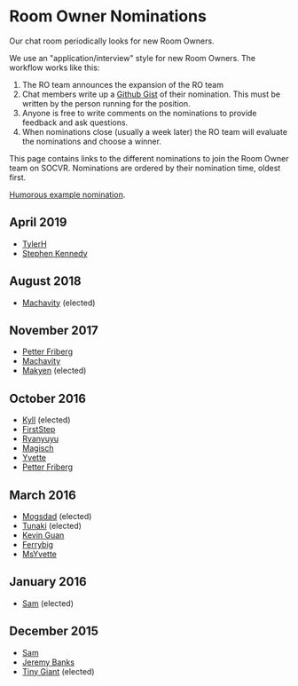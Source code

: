 # Room Owner Nominations

Our chat room periodically looks for new Room Owners.

We use an "application/interview" style for new Room Owners. The workflow works like this:

1. The RO team announces the expansion of the RO team
2. Chat members write up a [Github Gist](https://gist.github.com/) of their nomination. This must be written by the person running for the position.
3. Anyone is free to write comments on the nominations to provide feedback and ask questions.
4. When nominations close (usually a week later) the RO team will evaluate the nominations and choose a winner.

This page contains links to the different nominations to join the Room Owner team on SOCVR. Nominations are ordered by their nomination time, oldest first.

[Humorous example nomination](https://gist.github.com/CloseyV1/bfc36ae0c8e58153b067).

## April 2019
- [TylerH](https://gist.github.com/Tyler-H/3835541aa664f739c9b1c030729f0d12)
- [Stephen Kennedy](https://gist.github.com/kingboyk/6a2286f188d71e6102ab519e76d4fd26)

## August 2018
- [Machavity](https://gist.github.com/machavity/90be270bc1d154d4b1d5cd9cd08d5747) (elected)

## November 2017
- [Petter Friberg](https://gist.github.com/jdd-software/5f6e6dc8f1e4a17c537945c684c62221)
- [Machavity](https://gist.github.com/machavity/ea0cf9346eb20ee37305dd86f8e8ce23)
- [Makyen](https://gist.github.com/makyen/1aba029d8cc493de300ff293d77d5bf2) (elected)

## October 2016
- [Kyll](https://gist.github.com/Aralun/b9dc9e32c02ab26ffeae806a276d1276) (elected)
- [FirstStep](https://gist.github.com/KhalilLTU/d1d76d0a8c91b46397883d1b4a3b4f94)
- [Ryanyuyu](https://gist.github.com/ryanyuyu/d97ac3f0271763daf7c988bc331a7954)
- [Magisch](https://gist.github.com/magisch/fb524864f23dcfb8fe6910e92bb7a8db)
- [Yvette](https://gist.github.com/yvettec/6ea301bbad3eb2e85d909e9db4ecc768)
- [Petter Friberg](https://gist.github.com/jdd-software/f55537155b95a3d0695fde767c0ef669)

## March 2016
- [Mogsdad](https://gist.github.com/mogsdad/c22cbb03cb7de02838cb) (elected)
- [Tunaki](https://gist.github.com/Tunaki/d9e140f6ef7c64997ead) (elected)
- [Kevin Guan](https://gist.github.com/K-Guan/d5b3b26b708a9ad94c35)
- [Ferrybig](https://gist.github.com/ferrybig/f54a1f66f02924f54b0e)
- [MsYvette](https://gist.github.com/yvettec/dc2e0f5882b8500e212b)

## January 2016
- [Sam](https://gist.github.com/ArcticEcho/117b70de67dadd532980) (elected)


## December 2015

- [Sam](https://gist.github.com/ArcticEcho/b5f51feff9ce4567e0dd)  
- [Jeremy Banks](https://gist.github.com/anonymous/9a970ee7e22b3f62beb1)
- [Tiny Giant](https://gist.github.com/Tiny-Giant/43b6bf1e2660bfd9de25) (elected)

<!-- put bullet point entries here in the form:

- [Person Name](link to gist)
  
-->

